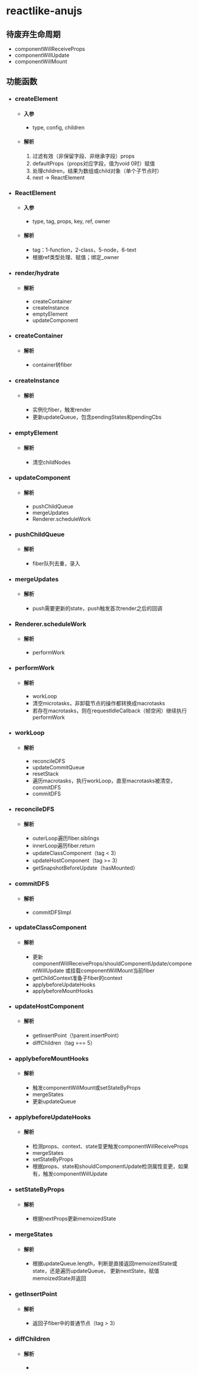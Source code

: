 # reactlike-anujs

## 待废弃生命周期
  - componentWillReceiveProps
  - componentWillUpdate
  - componentWillMount

## 功能函数
  - ### createElement
    - #### 入参
      - type, config, children
    - #### 解析
      1. 过滤有效（非保留字段、非继承字段）props
      2. defaultProps（props对应字段，值为void 0时）赋值
      3. 处理children，结果为数组或child对象（单个子节点时）
      4. next -> ReactElement
  - ### ReactElement
    - #### 入参
      - type, tag, props, key, ref, owner
    - #### 解析
      - tag：1-function，2-class，5-node，6-text
      - 根据ref类型处理、赋值；绑定_owner
  - ### render/hydrate
    - #### 解析
      - createContainer
      - createInstance
      - emptyElement
      - updateComponent
  - ### createContainer
    - #### 解析
      - container转fiber
  - ### createInstance
    - #### 解析
      - 实例化fiber，触发render
      - 更新updateQueue，包含pendingStates和pendingCbs
  - ### emptyElement
    - #### 解析
      - 清空childNodes
  - ### updateComponent
    - #### 解析
      - pushChildQueue
      - mergeUpdates
      - Renderer.scheduleWork
  - ### pushChildQueue
    - #### 解析
      - fiber队列去重，录入
  - ### mergeUpdates
    - #### 解析
      - push需要更新的state，push触发首次render之后的回调
  - ### Renderer.scheduleWork
    - #### 解析
      - performWork
  - ### performWork
    - #### 解析
      - workLoop
      - 清空microtasks，非卸载节点的操作都转换成macrotasks
      - 若存在macrotasks，则在requestIdleCallback（帧空闲）继续执行performWork
  - ### workLoop
    - #### 解析
      - reconcileDFS
      - updateCommitQueue
      - resetStack
      - 遍历macrotasks，执行workLoop，直至macrotasks被清空，commitDFS
      - commitDFS
  - ### reconcileDFS
    - #### 解析
      - outerLoop遍历fiber.siblings
      - innerLoop遍历fiber.return
      - updateClassComponent（tag < 3）
      - updateHostComponent（tag >= 3）
      - getSnapshotBeforeUpdate（hasMounted）
  - ### commitDFS
    - #### 解析
      - commitDFSImpl
  - ### updateClassComponent
    - #### 解析
      - 更新componentWillReceiveProps/shouldComponentUpdate/componentWillUpdate
      或挂载componentWillMount当前fiber
      - getChildContext准备子fiber的context
      - applybeforeUpdateHooks
      - applybeforeMountHooks
  - ### updateHostComponent
    - #### 解析
      - getInsertPoint（!parent.insertPoint）
      - diffChildren（tag === 5）
  - ### applybeforeMountHooks
    - #### 解析
      - 触发componentWillMount或setStateByProps
      - mergeStates
      - 更新updateQueue
  - ### applybeforeUpdateHooks
    - #### 解析
      - 检测props、context、state变更触发componentWillReceiveProps
      - mergeStates
      - setStateByProps
      - 根据props、state和shouldComponentUpdate检测属性变更，如果有，触发componentWillUpdate
  - ### setStateByProps
    - #### 解析
      - 根据nextProps更新memoizedState
  - ### mergeStates
    - #### 解析
      - 根据updateQueue.length，判断是直接返回memoizedState或state，还是遍历updateQueue，
      更新nextState，赋值memoizedState并返回
  - ### getInsertPoint
    - #### 解析
      - 返回子fiber中的普通节点（tag > 3）
  - ### diffChildren
    - #### 解析
      - 
















